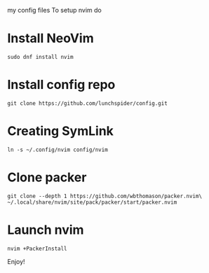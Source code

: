 my config files
To setup nvim do 
# Install NeoVim
`sudo dnf install nvim`
# Install config repo
`git clone https://github.com/lunchspider/config.git`
# Creating SymLink
`ln -s ~/.config/nvim config/nvim`
# Clone packer
`git clone --depth 1 https://github.com/wbthomason/packer.nvim\
 ~/.local/share/nvim/site/pack/packer/start/packer.nvim `
# Launch nvim
`nvim +PackerInstall`

Enjoy!

